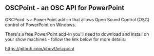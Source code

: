 ## OSCPoint - an OSC API for PowerPoint

OSCPoint is a PowerPoint add-in that allows Open Sound Control (OSC) control of PowerPoint on Windows.

There's a free PowerPoint add-in you'll need to download and install on your show machines - follow the link below for more details:

https://github.com/phuvf/oscpoint
